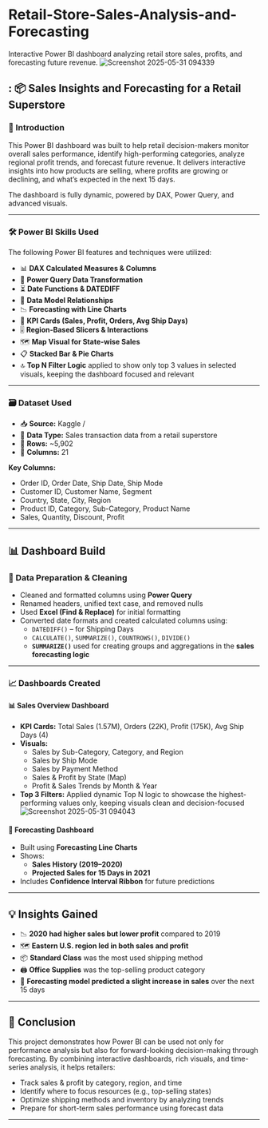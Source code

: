 # Retail-Store-Sales-Analysis-and-Forecasting
Interactive Power BI dashboard analyzing retail store sales, profits, and forecasting future revenue.
![Screenshot 2025-05-31 094339](https://github.com/user-attachments/assets/4ee26a9d-41cb-4f8d-b9fd-6a15268e7209)




## : 📦 **Sales Insights and Forecasting for a Retail Superstore**

### 📌 Introduction

This Power BI dashboard was built to help retail decision-makers monitor overall sales performance, identify high-performing categories, analyze regional profit trends, and forecast future revenue. It delivers interactive insights into how products are selling, where profits are growing or declining, and what’s expected in the next 15 days.

The dashboard is fully dynamic, powered by DAX, Power Query, and advanced visuals.

---

### 🛠 Power BI Skills Used

The following Power BI features and techniques were utilized:

- 📊 **DAX Calculated Measures & Columns**
- 🧮 **Power Query Data Transformation**
- ⏳ **Date Functions & DATEDIFF**
- 🔁 **Data Model Relationships**
- 📉 **Forecasting with Line Charts**
- 🎯 **KPI Cards (Sales, Profit, Orders, Avg Ship Days)**
- 🎚 **Region-Based Slicers & Interactions**
- 🗺 **Map Visual for State-wise Sales**
- 📋 **Stacked Bar & Pie Charts**
- 🔝 **Top N Filter Logic** applied to show only top 3 values in selected visuals, keeping the dashboard focused and relevant

---

### 🗃️ Dataset Used

- 📥 **Source:** Kaggle / 
- 🧾 **Data Type:** Sales transaction data from a retail superstore  
- 📌 **Rows:** ~5,902  
- 📌 **Columns:** 21  

**Key Columns:**
- Order ID, Order Date, Ship Date, Ship Mode  
- Customer ID, Customer Name, Segment  
- Country, State, City, Region  
- Product ID, Category, Sub-Category, Product Name  
- Sales, Quantity, Discount, Profit  

---

## 📊 Dashboard Build

### 🔧 Data Preparation & Cleaning

- Cleaned and formatted columns using **Power Query**
- Renamed headers, unified text case, and removed nulls
- Used **Excel (Find & Replace)** for initial formatting
- Converted date formats and created calculated columns using:
  - `DATEDIFF()` – for Shipping Days
  - `CALCULATE()`, `SUMMARIZE()`, `COUNTROWS()`, `DIVIDE()`
  - **`SUMMARIZE()`** used for creating groups and aggregations in the **sales forecasting logic**

---

### 📈 Dashboards Created

#### 📊 Sales Overview Dashboard

- **KPI Cards:** Total Sales (1.57M), Orders (22K), Profit (175K), Avg Ship Days (4)
- **Visuals:**
  - Sales by Sub-Category, Category, and Region
  - Sales by Ship Mode
  - Sales by Payment Method
  - Sales & Profit by State (Map)
  - Profit & Sales Trends by Month & Year
- **Top 3 Filters:** Applied dynamic Top N logic to showcase the highest-performing values only, keeping visuals clean and decision-focused
  ![Screenshot 2025-05-31 094043](https://github.com/user-attachments/assets/3f2ea04e-1a21-4b1c-a8e4-441afa2a2386)
  
#### 🔮 Forecasting Dashboard

- Built using **Forecasting Line Charts**
- Shows:
  - **Sales History (2019–2020)**
  - **Projected Sales for 15 Days in 2021**
- Includes **Confidence Interval Ribbon** for future predictions

---

## 💡 Insights Gained

- 📉 **2020 had higher sales but lower profit** compared to 2019
- 🗺 **Eastern U.S. region led in both sales and profit**
- 📦 **Standard Class** was the most used shipping method
- 🖨 **Office Supplies** was the top-selling product category
- 🔮 **Forecasting model predicted a slight increase in sales** over the next 15 days

---

## 🧾 Conclusion

This project demonstrates how Power BI can be used not only for performance analysis but also for forward-looking decision-making through forecasting. By combining interactive dashboards, rich visuals, and time-series analysis, it helps retailers:

- Track sales & profit by category, region, and time
- Identify where to focus resources (e.g., top-selling states)
- Optimize shipping methods and inventory by analyzing trends
- Prepare for short-term sales performance using forecast data

---

